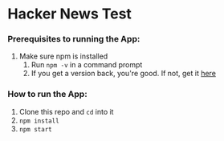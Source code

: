 # Hacker News Test

### Prerequisites to running the App:
1. Make sure npm is installed
	1. Run `npm -v` in a command prompt
	2. If you get a version back, you're good. If not, get it [here](https://www.npmjs.com/get-npm)

### How to run the App:
1. Clone this repo and `cd` into it
2. `npm install`
3. `npm start`